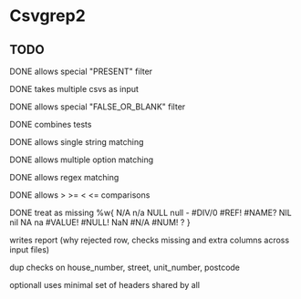 # Csvgrep2

## TODO

DONE allows special "PRESENT" filter

DONE takes multiple csvs as input

DONE allows special "FALSE_OR_BLANK" filter

DONE combines tests

DONE allows single string matching

DONE allows multiple option matching

DONE allows regex matching

DONE allows > >= < <= comparisons

DONE treat as missing %w{ N/A n/a NULL null - #DIV/0 #REF! #NAME? NIL nil NA na #VALUE! #NULL! NaN #N/A #NUM! ? }

writes report (why rejected row, checks missing and extra columns across input files)

dup checks on house_number, street, unit_number, postcode

optionall uses minimal set of headers shared by all
